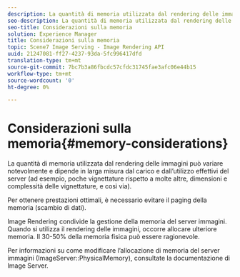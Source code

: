 ```yaml
---
description: La quantità di memoria utilizzata dal rendering delle immagini può variare notevolmente e dipende in larga misura dal carico e dall’utilizzo effettivi del server (ad esempio, poche vignettature rispetto a molte altre, dimensioni e complessità delle vignettature, e così via).
seo-description: La quantità di memoria utilizzata dal rendering delle immagini può variare notevolmente e dipende in larga misura dal carico e dall’utilizzo effettivi del server (ad esempio, poche vignettature rispetto a molte altre, dimensioni e complessità delle vignettature, e così via).
seo-title: Considerazioni sulla memoria
solution: Experience Manager
title: Considerazioni sulla memoria
topic: Scene7 Image Serving - Image Rendering API
uuid: 21247081-ff27-4237-93da-5fc996417dfd
translation-type: tm+mt
source-git-commit: 7bc7b3a86fbcdc57cfdc31745fae3afc06e44b15
workflow-type: tm+mt
source-wordcount: '0'
ht-degree: 0%

---
```



# Considerazioni sulla memoria{#memory-considerations}

La quantità di memoria utilizzata dal rendering delle immagini può variare notevolmente e dipende in larga misura dal carico e dall’utilizzo effettivi del server (ad esempio, poche vignettature rispetto a molte altre, dimensioni e complessità delle vignettature, e così via).

Per ottenere prestazioni ottimali, è necessario evitare il paging della memoria (scambio di dati).

Image Rendering condivide la gestione della memoria del server immagini. Quando si utilizza il rendering delle immagini, occorre allocare ulteriore memoria. Il 30-50% della memoria fisica può essere ragionevole.

Per informazioni su come modificare l’allocazione di memoria del server immagini (ImageServer::PhysicalMemory), consultate la documentazione di Image Server.
